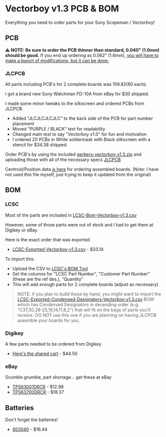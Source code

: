 # Vectorboy v1.3 PCB & BOM

Everything you need to order parts for your Sony Scopeman / Vectorboy!

## PCB

:warning: **NOTE: Be sure to order the PCB thinner than standard, 0.040" (1.0mm) should be good.**  If you end up ordering as 0.062" (1.6mm), [you will have to make a bunch of modifications, but it can be done.](thick-pcb-mods.md)

### JLCPCB

All parts including PCB's for 2 complete boards was $159.82 ($80 each).

I got a brand new Sony Watchman FD-10A from eBay for $30 shipped.

I made some minor tweaks to the silkscreen and ordered PCBs from JLCPCB.

- Added "JLCJLCJLCJLC" to the back side of the PCB for part number placement
- Moved "PURPLE / BLACK" text for readability
- Changed main text to say "Vectorboy v1.0" for fun and motivation
- I ordered 20 PCBs in White soldermask with Black silkscreen with a stencil for $34.38 shipped.

Order PCB's by using the included [gerbers-vectorboy-v1.3.zip](../gerber-vectorboy-v1.3/) and uploading those with all of the necessary specs [JLCPCB](https://jlcpcb.com)

Centroid/Position data [is here](../gerber-vectorboy-v1.3/pos.csv) for ordering assembled boards.  (Note: I have not used this file myself, just trying to keep it updated from the original)

## BOM

### LCSC

Most of the parts are included in [LCSC-Bom-Vectorboy-v1.3.csv](LCSC-Bom-Vectorboy-v1.3.csv)

However, some of those parts were out of stock and I had to get them at Digikey or eBay.

Here is the exact order that was exported

- [LCSC-Exported-Vectorboy-v1.3.csv](LCSC-Exported-Vectorboy-v1.3.csv) - $33.14

To import this:

- Upload the CSV to [LCSC's BOM Tool](https://lcsc.com/bom)
- Set the columns for "LCSC Part Number", "Customer Part Number" (these are the ref des.), "Quantity"
- This will add enough parts for 2 complete boards (adjust as necessary)

> NOTE: if you plan to build these by hand, you might want to import the [LCSC-Exported-Condensed-Designators-Vectorboy-v1.3.csv](LCSC-Exported-Condensed-Designators-Vectorboy-v1.3.csv) BOM which has Condensed Designators in decending order (e.g. "C37,30,28-25,19,14,11,8,2") that will fit on the bags of parts you'll receive.  DO NOT use this one if you are planning on having JLCPCB assemble your boards for you.

### Digikey

A few parts needed to be ordered from Digikey

- [Here's the shared cart](https://www.digikey.com/short/332bzwh8) - $44.50

### eBay

Grumble grumble, part shortage... get these at eBay

- [TPS63001DRCR](https://www.ebay.com/itm/265393777178) - $12.98
- [TPS63700DRCR](https://www.ebay.com/itm/223277053580) - $18.37

## Batteries

Don't forget the batteries!

- [803040](https://www.amazon.com/1000mAh-Battery-Rechargeable-Lithium-Connector/dp/B09FFGP6N5) - $16.44
